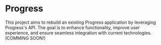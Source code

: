 # Progress
This project aims to rebuild an existing Progress application by leveraging Progress's API. The goal is to enhance functionality, improve user experience, and ensure seamless integration with current technologies. (COMMING SOON!)
